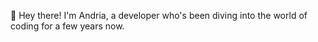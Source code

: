 🎱 Hey there! I'm Andria, a developer who's been diving into the world of coding for a few years now. 
